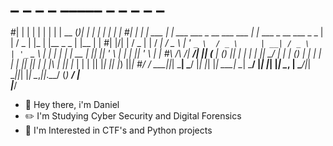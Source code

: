 # _    _        _                                     _                                       _____  _  _    _             _      _ 
#| |  | |      | |                                   | |                                     |  __ \(_)| |  | |           | |    | |
#| |  | |  ___ | |  ___   ___   _ __ ___    ___      | |_   ___        _ __ ___   _   _      | |  \/ _ | |_ | |__   _   _ | |__  | |
#| |/\| | / _ \| | / __| / _ \ | '_ ` _ \  / _ \     | __| / _ \      | '_ ` _ \ | | | |     | | __ | || __|| '_ \ | | | || '_ \ | |
#\  /\  /|  __/| || (__ | (_) || | | | | ||  __/     | |_ | (_) |     | | | | | || |_| |     | |_\ \| || |_ | | | || |_| || |_) ||_|
#\/  \/  \___||_| \___| \___/ |_| |_| |_| \___|      \__| \___/      |_| |_| |_| \__, |      \____/|_| \__||_| |_| \__,_||_.__/ (_)
                                                                                  __/ |                                            
                                                                                 |___/   

- 👋 Hey there, i'm Daniel
- ✏️ I'm Studying Cyber Security and Digital Forensics
- 💬 I'm Interested in CTF's and Python projects
